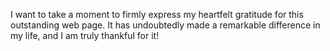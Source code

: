 I want to take a moment to firmly express my heartfelt gratitude for this outstanding web page. It has undoubtedly made a remarkable difference in my life, and I am truly thankful for it!

